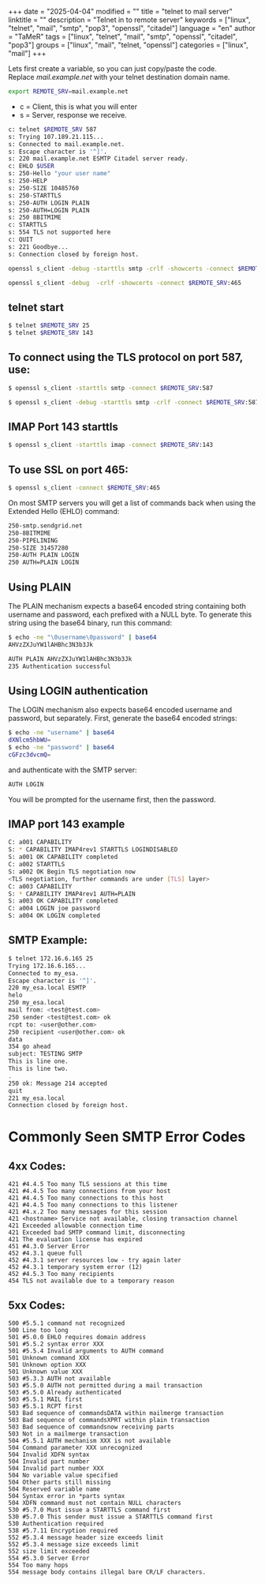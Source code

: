 +++
date = "2025-04-04"
modified = ""
title = "telnet to mail server"
linktitle = ""
description = "Telnet in to remote server"
keywords = ["linux", "telnet", "mail", "smtp", "pop3", "openssl", "citadel"]
language = "en"
author = "TaMeR"
tags = ["linux", "telnet", "mail", "smtp", "openssl", "citadel", "pop3"]
groups = ["linux", "mail", "telnet, "openssl"]
categories = ["linux", "mail"]
+++

Lets first create a variable, so you can just copy/paste the code.  
Replace *mail.example.net* with your telnet destination domain name.

```sh
export REMOTE_SRV=mail.example.net
```

- c = Client, this is what you will enter
- s = Server, response we receive.

```sh
c: telnet $REMOTE_SRV 587
s: Trying 107.189.21.115...
s: Connected to mail.example.net.
s: Escape character is '^]'.
s: 220 mail.example.net ESMTP Citadel server ready.
c: EHLO $USER
s: 250-Hello "your user name"
s: 250-HELP
s: 250-SIZE 10485760
s: 250-STARTTLS
s: 250-AUTH LOGIN PLAIN
s: 250-AUTH=LOGIN PLAIN
s: 250 8BITMIME
c: STARTTLS
s: 554 TLS not supported here
c: QUIT
s: 221 Goodbye...
s: Connection closed by foreign host.
```

```sh
openssl s_client -debug -starttls smtp -crlf -showcerts -connect $REMOTE_SRV:25
```

```sh
openssl s_client -debug  -crlf -showcerts -connect $REMOTE_SRV:465
```
telnet start
------------
```sh
$ telnet $REMOTE_SRV 25
$ telnet $REMOTE_SRV 143
```
To connect using the TLS protocol on port 587, use:
--------------
```sh
$ openssl s_client -starttls smtp -connect $REMOTE_SRV:587

$ openssl s_client -debug -starttls smtp -crlf -connect $REMOTE_SRV:587
```

IMAP Port 143 starttls
----------------------
```sh
$ openssl s_client -starttls imap -connect $REMOTE_SRV:143
```

To use SSL on port 465:
-----------------------
```sh
$ openssl s_client -connect $REMOTE_SRV:465
```

On most SMTP servers you will get a list of commands back when using the Extended Hello (EHLO) command:
```sh
250-smtp.sendgrid.net
250-8BITMIME
250-PIPELINING
250-SIZE 31457280
250-AUTH PLAIN LOGIN
250 AUTH=PLAIN LOGIN
```
Using PLAIN
-----------
The PLAIN mechanism expects a base64 encoded string containing both username and password, each prefixed with a NULL byte. To generate this string using the base64 binary, run this command:
```sh
$ echo -ne "\0username\0password" | base64
AHVzZXJuYW1lAHBhc3N3b3Jk
```

```sh
AUTH PLAIN AHVzZXJuYW1lAHBhc3N3b3Jk
235 Authentication successful
```

Using LOGIN authentication
-----------
The LOGIN mechanism also expects base64 encoded username and password, but separately. First, generate the base64 encoded strings:
```sh
$ echo -ne "username" | base64
dXNlcm5hbWU=
$ echo -ne "password" | base64
cGFzc3dvcmQ=
```
and authenticate with the SMTP server:

```sh
AUTH LOGIN
```
You will be prompted for the username first, then the password.


IMAP port 143 example
-------------
```sh
C: a001 CAPABILITY
S: * CAPABILITY IMAP4rev1 STARTTLS LOGINDISABLED
S: a001 OK CAPABILITY completed
C: a002 STARTTLS
S: a002 OK Begin TLS negotiation now
<TLS negotiation, further commands are under [TLS] layer>
C: a003 CAPABILITY
S: * CAPABILITY IMAP4rev1 AUTH=PLAIN
S: a003 OK CAPABILITY completed
C: a004 LOGIN joe password
S: a004 OK LOGIN completed
```

SMTP Example:
----
```sh
$ telnet 172.16.6.165 25
Trying 172.16.6.165...
Connected to my_esa.
Escape character is '^]'.
220 my_esa.local ESMTP
helo
250 my_esa.local
mail from: <test@test.com>
250 sender <test@test.com> ok
rcpt to: <user@other.com> 
250 recipient <user@other.com> ok
data
354 go ahead
subject: TESTING SMTP
This is line one.
This is line two.
. 
250 ok: Message 214 accepted
quit
221 my_esa.local
Connection closed by foreign host.
```


Commonly Seen SMTP Error Codes
==============================
4xx Codes:
---------
```
421 #4.4.5 Too many TLS sessions at this time
421 #4.4.5 Too many connections from your host
421 #4.4.5 Too many connections to this host
421 #4.4.5 Too many connections to this listener
421 #4.x.2 Too many messages for this session
421 <hostname> Service not available, closing transaction channel
421 Exceeded allowable connection time
421 Exceeded bad SMTP command limit, disconnecting
421 The evaluation license has expired
451 #4.3.0 Server Error
452 #4.3.1 queue full
452 #4.3.1 server resources low - try again later
452 #4.3.1 temporary system error (12)
452 #4.5.3 Too many recipients
454 TLS not available due to a temporary reason
```

5xx Codes:
----------
```
500 #5.5.1 command not recognized
500 Line too long
501 #5.0.0 EHLO requires domain address
501 #5.5.2 syntax error XXX
501 #5.5.4 Invalid arguments to AUTH command
501 Unknown command XXX
501 Unknown option XXX
501 Unknown value XXX
503 #5.3.3 AUTH not available
503 #5.5.0 AUTH not permitted during a mail transaction
503 #5.5.0 Already authenticated
503 #5.5.1 MAIL first
503 #5.5.1 RCPT first
503 Bad sequence of commandsDATA within mailmerge transaction
503 Bad sequence of commandsXPRT within plain transaction
503 Bad sequence of commandsnow receiving parts
503 Not in a mailmerge transaction
504 #5.5.1 AUTH mechanism XXX is not available
504 Command parameter XXX unrecognized
504 Invalid XDFN syntax
504 Invalid part number
504 Invalid part number XXX
504 No variable value specified
504 Other parts still missing
504 Reserved variable name
504 Syntax error in *parts syntax
504 XDFN command must not contain NULL characters
530 #5.7.0 Must issue a STARTTLS command first
530 #5.7.0 This sender must issue a STARTTLS command first
530 Authentication required
538 #5.7.11 Encryption required
552 #5.3.4 message header size exceeds limit
552 #5.3.4 message size exceeds limit
552 size limit exceeded
554 #5.3.0 Server Error
554 Too many hops
554 message body contains illegal bare CR/LF characters.
```